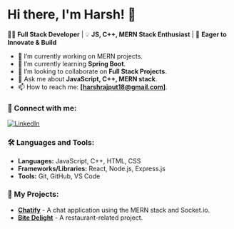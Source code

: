 
# Hi there, I'm Harsh! 👋

👨‍💻 **Full Stack Developer** | 💡 **JS, C++, MERN Stack Enthusiast** | 🚀 **Eager to Innovate & Build**

- 🔭 I’m currently working on MERN projects.
- 🌱 I’m currently learning **Spring Boot**.
- 👯 I’m looking to collaborate on **Full Stack Projects**.
- 💬 Ask me about **JavaScript, C++, MERN stack**.
- 📫 How to reach me: **[harshrajput18@gmail.com]**.

### 🔗 Connect with me:
[![LinkedIn](https://img.shields.io/badge/LinkedIn-HarshRajput-blue?logo=linkedin)](https://www.linkedin.com/in/harsh-rajput-0542a4185/)

### 🛠️ Languages and Tools:
- **Languages:** JavaScript, C++, HTML, CSS
- **Frameworks/Libraries:** React, Node.js, Express.js
- **Tools:** Git, GitHub, VS Code

### 🚀 My Projects:
- [**Chatify**](https://github.com/yourusername/chatify) - A chat application using the MERN stack and Socket.io.
- [**Bite Delight**](https://github.com/yourusername/bite-delight) - A restaurant-related project.



